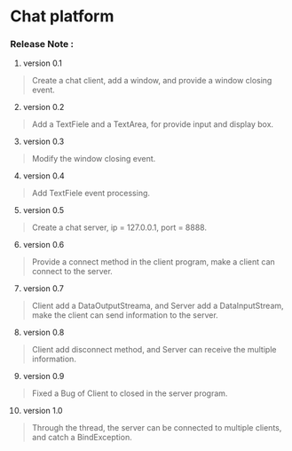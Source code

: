 # Chat platform
### Release Note : 

1. version 0.1
> Create a chat client, add a window, and provide a window closing event.

2. version 0.2
> Add a TextFiele and a TextArea, for provide input and display box.

3. version 0.3
> Modify the window closing event.

4. version 0.4
> Add TextFiele event processing.

5. version 0.5
> Create a chat server, ip = 127.0.0.1, port = 8888.

6. version 0.6
> Provide a connect method in the client program, make a client can connect to the server.

7. version 0.7
> Client add a DataOutputStreama, and Server add a DataInputStream, make the client can send information to the server.

8. version 0.8
> Client add disconnect method, and Server can receive the multiple information.

9. version 0.9
> Fixed a Bug of Client to closed in the server program.

10. version 1.0
> Through the thread, the server can be connected to multiple clients, and catch a BindException.

